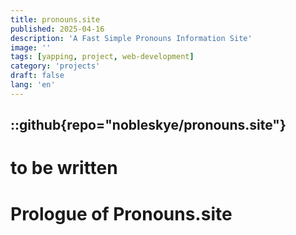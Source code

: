 ```yaml
---
title: pronouns.site
published: 2025-04-16
description: 'A Fast Simple Pronouns Information Site'
image: ''
tags: [yapping, project, web-development]
category: 'projects'
draft: false
lang: 'en'
---
```


::github{repo="nobleskye/pronouns.site"}
---


# to be written

# Prologue of Pronouns.site
